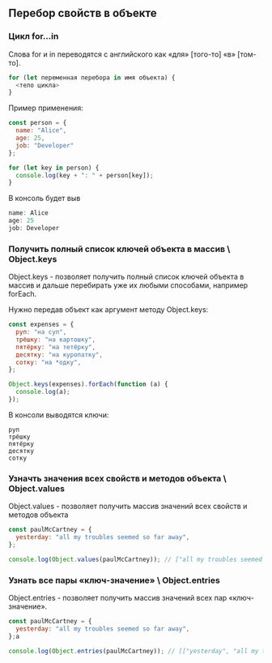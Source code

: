 ## Перебор свойств в объекте

### Цикл for...in

Слова for и in переводятся с английского как «для» [того-то] «в» [том-то].

```javascript
for (let переменная перебора in имя объекта) {
  <тело цикла>
}
```

Пример применения:

```javascript
const person = {
  name: "Alice",
  age: 25,
  job: "Developer"
};

for (let key in person) {
  console.log(key + ": " + person[key]);
}
```
В консоль будет выв
```javascript
name: Alice
age: 25
job: Developer
```

### Получить полный список ключей объекта в массив \ Object.keys

Object.keys - позволяет получить полный список ключей объекта  в массив и дальше перебирать уже их любыми способами, например forEach.

Нужно передав объект как аргумент методу Object.keys:

```javascript
const expenses = {
  руп: "на суп",
  трёшку: "на картошку",
  пятёрку: "на тетёрку",
  десятку: "на куропатку",
  сотку: "на *одку",
};
```

```javascript
Object.keys(expenses).forEach(function (a) {
  console.log(a);
});
```

В консоли выводятся ключи:

```
руп
трёшку
пятёрку
десятку
сотку
```

### Узначть значения всех свойств и методов объекта \ Object.values

Object.values - позволяет получить массив значений всех свойств и методов объекта 

```javascript
const paulMcCartney = {
  yesterday: "all my troubles seemed so far away",
};

console.log(Object.values(paulMcCartney)); // ["all my troubles seemed so far away"]
```

### Узнать все пары «ключ-значение» \ Object.entries

Object.entries - позволяет получить массив значений всех пар «ключ-значение».

```javascript
const paulMcCartney = {
  yesterday: "all my troubles seemed so far away",
};а

console.log(Object.entries(paulMcCartney)); // [["yesterday", "all my troubles seemed so far away"]]
```
